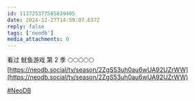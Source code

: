 ```yaml
---
id: 113725377585839405
date: 2024-12-27T14:59:07.637Z
reply: false
tags: ['neodb']
media_attachments: 0
---
```


看过 鱿鱼游戏 第 2 季 🌕🌕🌕🌕🌕   
[https://neodb.social/tv/season/2ZgS53uh0au6wUA92UZrWW](https://neodb.social/tv/season/2ZgS53uh0au6wUA92UZrWW)

[#NeoDB](https://e5n.cc/tags/NeoDB)

